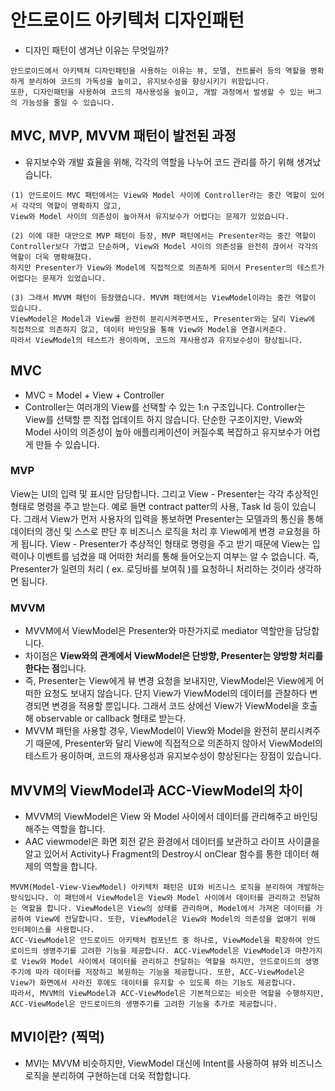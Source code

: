 # 안드로이드 아키텍처 디자인패턴
- 디자인 패턴이 생겨난 이유는 무엇일까?
~~~
안드로이드에서 아키텍쳐 디자인패턴을 사용하는 이유는 뷰, 모델, 컨트롤러 등의 역할을 명확하게 분리하여 코드의 가독성을 높이고, 유지보수성을 향상시키기 위함입니다. 
또한, 디자인패턴을 사용하여 코드의 재사용성을 높이고, 개발 과정에서 발생할 수 있는 버그의 가능성을 줄일 수 있습니다. 
~~~

## MVC, MVP, MVVM 패턴이 발전된 과정
- 유지보수와 개발 효율을 위해, 각각의 역할을 나누어 코드 관리를 하기 위해 생겨났습니다.
~~~
(1) 안드로이드 MVC 패턴에서는 View와 Model 사이에 Controller라는 중간 역할이 있어서 각각의 역할이 명확하지 않고, 
View와 Model 사이의 의존성이 높아져서 유지보수가 어렵다는 문제가 있었습니다.

(2) 이에 대한 대안으로 MVP 패턴이 등장, MVP 패턴에서는 Presenter라는 중간 역할이 Controller보다 가볍고 단순하며, View와 Model 사이의 의존성을 완전히 끊어서 각각의 역할이 더욱 명확해졌다.
하지만 Presenter가 View와 Model에 직접적으로 의존하게 되어서 Presenter의 테스트가 어렵다는 문제가 있었습니다.

(3) 그래서 MVVM 패턴이 등장했습니다. MVVM 패턴에서는 ViewModel이라는 중간 역할이 있습니다. 
ViewModel은 Model과 View를 완전히 분리시켜주면서도, Presenter와는 달리 View에 직접적으로 의존하지 않고, 데이터 바인딩을 통해 View와 Model을 연결시켜준다. 
따라서 ViewModel의 테스트가 용이하며, 코드의 재사용성과 유지보수성이 향상됩니다.
~~~

## MVC
- MVC = Model + View + Controller
- Controller는 여러개의 View를 선택할 수 있는 1:n 구조입니다. Controller는 View를 선택할 뿐 직접 업데이트 하지 않습니다. 단순한 구조이지만, View와 Model 사이의 의존성이 높아 애플리케이션이 커질수록 복잡하고 유지보수가 어렵게 만들 수 있습니다.

### MVP
View는 UI의 입력 및 표시만 담당합니다. 그리고 View - Presenter는 각각 추상적인 형태로 명령을 주고 받는다. 예로 들면 contract patter의 사용, Task Id 등이 있습니다. 그래서 View가 먼저 사용자의 입력을 통보하면 Presenter는 모델과의 통신을 통해 데이터의 갱신 및 스스로 판단 후 비즈니스 로직을 처리 후 View에게 변경 ㄹ요청을 하게 됩니다.
View - Presenter가 추상적인 형태로 명령을 주고 받기 때문에 View는 입력이나 이벤트를 넘겼을 때 어떠한 처리를 통해 들어오는지 여부는 알 수 없습니다.  즉, Presenter가 일련의 처리 ( ex. 로딩바를 보여줘 )를 요청하니 처리하는 것이라 생각하면 됩니다.

### MVVM
- MVVM에서 ViewModel은 Presenter와 마찬가지로 mediator 역할만을 담당합니다.
- 차이점은 **View와의 관계에서 ViewModel은 단방향, Presenter는 양방향 처리를 한다는 점**입니다.
- 즉, Presenter는 View에게 뷰 변경 요청을 보내지만, ViewModel은 View에게 어떠한 요청도 보내지 않습니다. 단지 View가 ViewModel의 데이터를 관찰하다 변경되면 변경을 적용할 뿐입니다. 그래서 코드 상에선 View가 ViewModel을 호출해 observable or callback 형태로 받는다.
- MVVM 패턴을 사용할 경우, ViewModel이 View와 Model을 완전히 분리시켜주기 때문에, Presenter와 달리 View에 직접적으로 의존하지 않아서 ViewModel의 테스트가 용이하며, 코드의 재사용성과 유지보수성이 향상된다는 장점이 있습니다.

## MVVM의 ViewModel과 ACC-ViewModel의 차이
- MVVM의 ViewModel은 View 와 Model 사이에서 데이터를 관리해주고 바인딩 해주는 역할을 합니다.
- AAC viewmodel은 화면 회전 같은 환경에서 데이터를 보관하고 라이프 사이클을 알고 있어서 Activity나 Fragment의 Destroy시 onClear 함수를 통한 데이터 해제의 역할을 합니다.
~~~
MVVM(Model-View-ViewModel) 아키텍처 패턴은 UI와 비즈니스 로직을 분리하여 개발하는 방식입니다. 이 패턴에서 ViewModel은 View와 Model 사이에서 데이터를 관리하고 전달하는 역할을 합니다. ViewModel은 View의 상태를 관리하며, Model에서 가져온 데이터를 가공하여 View에 전달합니다. 또한, ViewModel은 View와 Model의 의존성을 없애기 위해 인터페이스를 사용합니다.
ACC-ViewModel은 안드로이드 아키텍처 컴포넌트 중 하나로, ViewModel을 확장하여 안드로이드의 생명주기를 고려한 기능을 제공합니다. ACC-ViewModel은 ViewModel과 마찬가지로 View와 Model 사이에서 데이터를 관리하고 전달하는 역할을 하지만, 안드로이드의 생명주기에 따라 데이터를 저장하고 복원하는 기능을 제공합니다. 또한, ACC-ViewModel은 View가 화면에서 사라진 후에도 데이터를 유지할 수 있도록 하는 기능도 제공합니다.
따라서, MVVM의 ViewModel과 ACC-ViewModel은 기본적으로는 비슷한 역할을 수행하지만, ACC-ViewModel은 안드로이드의 생명주기를 고려한 기능을 추가로 제공합니다.
~~~

## MVI이란? (찍먹)
- MVI는 MVVM 비슷하지만, ViewModel 대신에 Intent를 사용하여 뷰와 비즈니스 로직을 분리하여 구현하는데 더욱 적합합니다.
